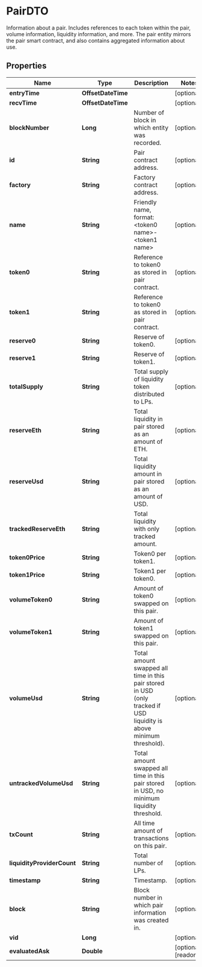 

# PairDTO

Information about a pair. Includes references to each token within the pair, volume information, liquidity information, and more. The pair entity mirrors the pair smart contract, and also contains aggregated information about use.

## Properties

Name | Type | Description | Notes
------------ | ------------- | ------------- | -------------
**entryTime** | **OffsetDateTime** |  |  [optional]
**recvTime** | **OffsetDateTime** |  |  [optional]
**blockNumber** | **Long** | Number of block in which entity was recorded. |  [optional]
**id** | **String** | Pair contract address. |  [optional]
**factory** | **String** | Factory contract address. |  [optional]
**name** | **String** | Friendly name, format: &lt;token0 name&gt;-&lt;token1 name&gt; |  [optional]
**token0** | **String** | Reference to token0 as stored in pair contract. |  [optional]
**token1** | **String** | Reference to token0 as stored in pair contract. |  [optional]
**reserve0** | **String** | Reserve of token0. |  [optional]
**reserve1** | **String** | Reserve of token1. |  [optional]
**totalSupply** | **String** | Total supply of liquidity token distributed to LPs. |  [optional]
**reserveEth** | **String** | Total liquidity in pair stored as an amount of ETH. |  [optional]
**reserveUsd** | **String** | Total liquidity amount in pair stored as an amount of USD. |  [optional]
**trackedReserveEth** | **String** | Total liquidity with only tracked amount. |  [optional]
**token0Price** | **String** | Token0 per token1. |  [optional]
**token1Price** | **String** | Token1 per token0. |  [optional]
**volumeToken0** | **String** | Amount of token0 swapped on this pair. |  [optional]
**volumeToken1** | **String** | Amount of token1 swapped on this pair. |  [optional]
**volumeUsd** | **String** | Total amount swapped all time in this pair stored in USD (only tracked if USD liquidity is above minimum threshold). |  [optional]
**untrackedVolumeUsd** | **String** | Total amount swapped all time in this pair stored in USD, no minimum liquidity threshold. |  [optional]
**txCount** | **String** | All time amount of transactions on this pair. |  [optional]
**liquidityProviderCount** | **String** | Total number of LPs. |  [optional]
**timestamp** | **String** | Timestamp. |  [optional]
**block** | **String** | Block number in which pair information was created in. |  [optional]
**vid** | **Long** |  |  [optional]
**evaluatedAsk** | **Double** |  |  [optional] [readonly]




